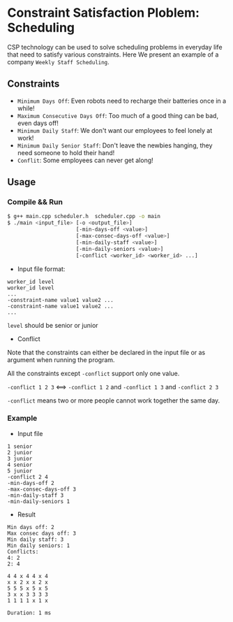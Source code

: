 # Constraint Satisfaction Ploblem: Scheduling

CSP technology can be used to solve scheduling problems in everyday life that need to satisfy various constraints.
Here We present an example of a company `Weekly Staff Scheduling`.

## Constraints

- `Minimum Days Off`: Even robots need to recharge their batteries once in a while!
- `Maximum Consecutive Days Off`: Too much of a good thing can be bad, even days off!
- `Minimum Daily Staff`:  We don't want our employees to feel lonely at work!
- `Minimum Daily Senior Staff`: Don't leave the newbies hanging, they need someone to hold their hand!
- `Conflit`: Some employees can never get along!

## Usage

### Compile && Run
```bash
$ g++ main.cpp scheduler.h  scheduler.cpp -o main
$ ./main <input_file> [-o <output_file>]
                      [-min-days-off <value>]
                      [-max-consec-days-off <value>] 
                      [-min-daily-staff <value>]
                      [-min-daily-seniors <value>] 
                      [-conflict <worker_id> <worker_id> ...]
```

- Input file format:

```
worker_id level
worker_id level
...
-constraint-name value1 value2 ...
-constraint-name value1 value2 ...
...
```

`level` should be senior or junior

- Conflict

Note that the constraints can either be declared in the input file or as argument when running the program.

All the constraints except `-conflict` support only one value.

`-conflict 1 2 3` <==> `-conflict 1 2` and `-conflict 1 3` and `-conflict 2 3` 

`-conflict` means two or more people cannot work together the same day.

### Example

- Input file

```
1 senior
2 junior
3 junior
4 senior
5 junior
-conflict 2 4
-min-days-off 2
-max-consec-days-off 3
-min-daily-staff 3
-min-daily-seniors 1
```

- Result

```
Min days off: 2
Max consec days off: 3
Min daily staff: 3
Min daily seniors: 1
Conflicts: 
4: 2 
2: 4 

4 4 x 4 4 x 4 
x x 2 x x 2 x 
5 5 5 x 5 x 5 
3 x x 3 3 3 3 
1 1 1 1 x 1 x 

Duration: 1 ms
```